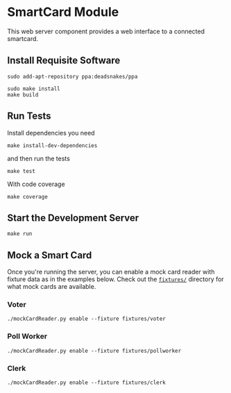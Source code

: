 # SmartCard Module

This web server component provides a web interface to a connected smartcard.

## Install Requisite Software

```
sudo add-apt-repository ppa:deadsnakes/ppa

sudo make install
make build
```

## Run Tests

Install dependencies you need

```
make install-dev-dependencies
```

and then run the tests

```
make test
```

With code coverage

```
make coverage
```

## Start the Development Server

```
make run
```

## Mock a Smart Card

Once you're running the server, you can enable a mock card reader with fixture data as in the examples below. Check out the [`fixtures/`](./fixtures) directory for what mock cards are available.

### Voter

```
./mockCardReader.py enable --fixture fixtures/voter
```

### Poll Worker

```
./mockCardReader.py enable --fixture fixtures/pollworker
```

### Clerk

```
./mockCardReader.py enable --fixture fixtures/clerk
```
